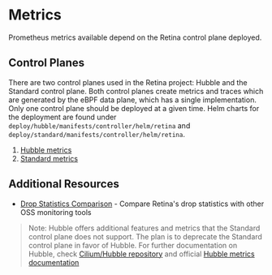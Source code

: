 # Metrics

Prometheus metrics available depend on the Retina control plane deployed.

## Control Planes

There are two control planes used in the Retina project: Hubble and the Standard control plane. Both control planes create metrics and traces which are generated by the eBPF data plane, which has a single implementation. Only one control plane should be deployed at a given time. Helm charts for the deployment are found under `deploy/hubble/manifests/controller/helm/retina` and `deploy/standard/manifests/controller/helm/retina`.

1. [Hubble metrics](./02-hubble_metrics.md)
2. [Standard metrics](./modes/modes.md)

## Additional Resources

- [Drop Statistics Comparison](./drop-statistics-comparison.md) - Compare Retina's drop statistics with other OSS monitoring tools

> Note: Hubble offers additional features and metrics that the Standard control plane does not support. The plan is to deprecate the Standard control plane in favor of Hubble. For further documentation on Hubble, check [Cilium/Hubble repository](https://github.com/cilium/hubble/?tab=readme-ov-file#features) and official [Hubble metrics documentation](https://docs.cilium.io/en/stable/observability/metrics/#hubble-metrics)
